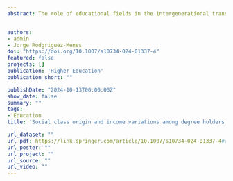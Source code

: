 ```yaml
---
abstract: The role of educational fields in the intergenerational transmission of advantage is underexplored. This paper aims to fill this gap by examining the moderating role of fields of study on the first-job earnings of Italian higher education graduates, using stepwise linear regression techniques. Our findings confirm that the effect of social class on first job earnings is stronger in certain fields. We explore three alternative explanations for this interaction effect, including the low signaling of graduates’ potential productivity in “soft” fields; the differential impact of social class across genders combined with the differential concentration of females in some fields; and fields’ degree of stratification in terms of educational achievements, employment and self-employment decisions, and occupational closure. None of these hypotheses receives empirical support, suggesting the need for future research to identify other mechanisms underlying the moderating role of the horizontal dimension of education on the intergenerational transmission of social inequalities.


authors:
- admin
- Jorge Rodgriguez-Menes
doi: "https://doi.org/10.1007/s10734-024-01337-4"
featured: false
projects: []
publication: 'Higher Education'
publication_short: ""

publishDate: "2024-10-13T00:00:00Z"
show_date: false
summary: ""
tags: 
- Education
title: 'Social class origin and income variations among degree holders: evidence from Italy'

url_dataset: ""
url_pdf: https://link.springer.com/article/10.1007/s10734-024-01337-4#citeas
url_poster: ""
url_project: ""
url_source: ""
url_video: ""
---
```




